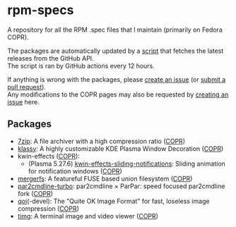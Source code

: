 # rpm-specs
A repository for all the RPM .spec files that I maintain (primarily on Fedora COPR).

The packages are automatically updated by a [script](/update.sh) that fetches the latest releases from the GitHub API.\
The script is ran by GitHub actions every 12 hours.

If anything is wrong with the packages, please [create an issue](https://github.com/ErrorNoInternet/rpm-specs/issues/new) (or [submit a pull request](https://github.com/ErrorNoInternet/rpm-specs/compare)).\
Any modifications to the COPR pages may also be requested by [creating an issue](https://github.com/ErrorNoInternet/rpm-specs/issues/new) here.

## Packages
- [7zip](https://7-zip.org): A file archiver with a high compression ratio ([COPR](https://copr.fedorainfracloud.org/coprs/errornointernet/7zip))
- [klassy](https://github.com/paulmcauley/klassy): A highly customizable KDE Plasma Window Decoration ([COPR](https://copr.fedorainfracloud.org/coprs/errornointernet/klassy))
- kwin-effects ([COPR](https://copr.fedorainfracloud.org/coprs/errornointernet/kwin-effects)):
  - (Plasma 5.27.6) [kwin-effects-sliding-notifications](https://github.com/zzag/kwin-effects-sliding-notifications): Sliding animation for notification windows ([COPR](https://copr.fedorainfracloud.org/coprs/errornointernet/kwin-effects/package/kwin-effects-sliding-notifications))
- [mergerfs](https://github.com/trapexit/mergerfs): A featureful FUSE based union filesystem ([COPR](https://copr.fedorainfracloud.org/coprs/errornointernet/mergerfs))
- [par2cmdline-turbo](https://github.com/animetosho/par2cmdline-turbo): par2cmdline × ParPar: speed focused par2cmdline fork ([COPR](https://copr.fedorainfracloud.org/coprs/errornointernet/par2cmdline-turbo))
- [qoi](https://github.com/phoboslab/qoi)(-devel): The "Quite OK Image Format" for fast, loseless image compression ([COPR](https://copr.fedorainfracloud.org/coprs/errornointernet/qoi))
- [timg](https://github.com/hzeller/timg): A terminal image and video viewer ([COPR](https://copr.fedorainfracloud.org/coprs/errornointernet/timg))
